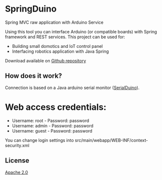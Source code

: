 # SpringDuino
Spring MVC raw application with Arduino Service


Using this tool you can interface Arduino (or compatible boards) with Spring framework and REST services.
This project can be used for:
<ul>
<li>Building small domotics and IoT control panel</li>
<li>Interfacing robotics application with Java Spring</li>
</ul>

Download available on <a href="https://github.com/emanuelepaiano/SpringDuino">Github repository</a>

<h2 class="section-heading">How does it work?</h2>
Connection is based on a Java arduino serial monitor (<a href="https://github.com/emanuelepaiano/serialduino">SerialDuino</a>).


<h1 class="section-heading">Web access credentials:</h1>
<ul>
<li>Username: root - Password: password</li>
<li>Username: admin - Password: password</li>
<li>Username: guest - Password: password</li>
</ul>

You can change login settings into src/main/webapp/WEB-INF/context-security.xml
 

<h2 class="section-heading">License</h2>
<a href="http://www.apache.org/licenses/LICENSE-2.0">Apache 2.0</a>
